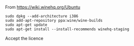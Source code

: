 From https://wiki.winehq.org/Ubuntu

    sudo dpkg --add-architecture i386
    sudo add-apt-repository ppa:wine/wine-builds
    sudo apt-get update
    sudo apt-get install --install-recommends winehq-staging

Accept the licence
